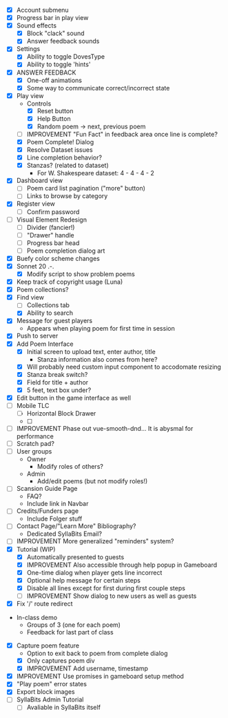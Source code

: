 - [x] Account submenu
- [x] Progress bar in play view
- [x] Sound effects
    - [x] Block "clack" sound
    - [x] Answer feedback sounds
- [x] Settings
    - [x] Ability to toggle DovesType
    - [x] Ability to toggle 'hints'
- [x] ANSWER FEEDBACK
    - [x] One-off animations
    - [x] Some way to communicate correct/incorrect state
- [x] Play view
    - Controls
        - [x] Reset button
        - [x] Help Button
        - [x] Random poem -> next, previous poem
    - [ ] IMPROVEMENT "Fun Fact" in feedback area once line is complete?
    - [x] Poem Complete! Dialog
    - [x] Resolve Dataset issues
    - [x] Line completion behavior?
    - [x] Stanzas? (related to dataset)
        - For W. Shakespeare dataset: 4 - 4 - 4 - 2
- [x] Dashboard view
    - [ ] Poem card list pagination ("more" button)
    - [ ] Links to browse by category
- [x] Register view
    - [ ] Confirm password
- [ ] Visual Element Redesign
    - [ ] Divider (fancier!)
    - [ ] "Drawer" handle
    - [ ] Progress bar head
    - [ ] Poem completion dialog art
- [x] Buefy color scheme changes
- [x] Sonnet 20 .-.
    - [x] Modify script to show problem poems
- [x] Keep track of copyright usage (Luna)
- [x] Poem collections?
- [x] Find view
    - [ ] Collections tab
    - [x] Ability to search
- [x] Message for guest players
    - Appears when playing poem for first time in session
- [x] Push to server
- [x] Add Poem Interface
    - [x] Initial screen to upload text, enter author, title
        - Stanza information also comes from here?
    - [x] Will probably need custom input component to accodomate resizing
    - [x] Stanza break switch?
    - [x] Field for title + author
    - [x] 5 feet, text box under?
- [x] Edit button in the game interface as well
- [ ] Mobile TLC
    - [ ] Horizontal Block Drawer
    - [ ] 
- [ ] IMPROVEMENT Phase out vue-smooth-dnd... It is abysmal for performance 
- [ ] Scratch pad?
- [ ] User groups
    - Owner
        - Modify roles of others?
    - Admin
        - Add/edit poems (but not modify roles!)
- [ ] Scansion Guide Page
    - FAQ?
    - Include link in Navbar
- [ ] Credits/Funders page
    - Include Folger stuff
- [ ] Contact Page/"Learn More" Bibliography?
    - Dedicated SyllaBits Email?
- [ ] IMPROVEMENT More generalized "reminders" system?
- [x] Tutorial (WIP)
    - [x] Automatically presented to guests
    - [x] IMPROVEMENT Also accessible through help popup in Gameboard
    - [x] One-time dialog when player gets line incorrect
    - [x] Optional help message for certain steps
    - [x] Disable all lines except for first during first couple steps
    - [ ] IMPROVEMENT Show dialog to new users as well as guests
- [x] Fix '/' route redirect
- In-class demo
    - Groups of 3 (one for each poem)
    - Feedback for last part of class
- [x] Capture poem feature
    - Option to exit back to poem from complete dialog
    - [x] Only captures poem div
    - [x] IMPROVEMENT Add username, timestamp
- [x] IMPROVEMENT Use promises in gameboard setup method
- [x] "Play poem" error states
- [x] Export block images
- [ ] SyllaBits Admin Tutorial
    - [ ] Avaliable in SyllaBits itself